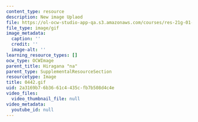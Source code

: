 ```yaml
---
content_type: resource
description: New image Uplaod
file: https://ol-ocw-studio-app-qa.s3.amazonaws.com/courses/res-21g-01-kana-spring-2010/2a3169b76b3661c4435cfb7b508d4c4e_0442.gif
file_type: image/gif
image_metadata:
  caption: ''
  credit: ''
  image-alt: ''
learning_resource_types: []
ocw_type: OCWImage
parent_title: Hiragana "na"
parent_type: SupplementalResourceSection
resourcetype: Image
title: 0442.gif
uid: 2a3169b7-6b36-61c4-435c-fb7b508d4c4e
video_files:
  video_thumbnail_file: null
video_metadata:
  youtube_id: null
---
```

